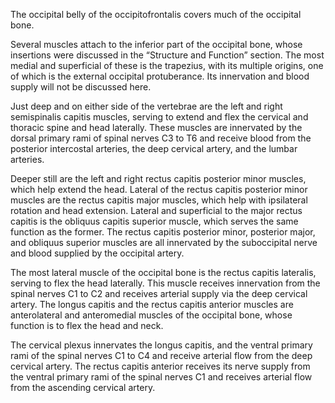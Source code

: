 The occipital belly of the occipitofrontalis covers much of the occipital bone.

Several muscles attach to the inferior part of the occipital bone, whose insertions were discussed in the “Structure and Function” section. The most medial and superficial of these is the trapezius, with its multiple origins, one of which is the external occipital protuberance. Its innervation and blood supply will not be discussed here.

Just deep and on either side of the vertebrae are the left and right semispinalis capitis muscles, serving to extend and flex the cervical and thoracic spine and head laterally. These muscles are innervated by the dorsal primary rami of spinal nerves C3 to T6 and receive blood from the posterior intercostal arteries, the deep cervical artery, and the lumbar arteries.

Deeper still are the left and right rectus capitis posterior minor muscles, which help extend the head. Lateral of the rectus capitis posterior minor muscles are the rectus capitis major muscles, which help with ipsilateral rotation and head extension. Lateral and superficial to the major rectus capitis is the obliquus capitis superior muscle, which serves the same function as the former. The rectus capitis posterior minor, posterior major, and obliquus superior muscles are all innervated by the suboccipital nerve and blood supplied by the occipital artery.

The most lateral muscle of the occipital bone is the rectus capitis lateralis, serving to flex the head laterally. This muscle receives innervation from the spinal nerves C1 to C2 and receives arterial supply via the deep cervical artery. The longus capitis and the rectus capitis anterior muscles are anterolateral and anteromedial muscles of the occipital bone, whose function is to flex the head and neck.

The cervical plexus innervates the longus capitis, and the ventral primary rami of the spinal nerves C1 to C4 and receive arterial flow from the deep cervical artery. The rectus capitis anterior receives its nerve supply from the ventral primary rami of the spinal nerves C1 and receives arterial flow from the ascending cervical artery.